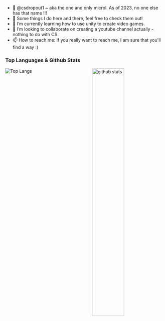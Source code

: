 - 👋 @csdropout1 ~ aka the one and only microl. As of 2023, no one else has that name !!!
- 👀 Some things I do here and there, feel free to check them out!
- 🌱 I’m currently learning how to use unity to create video games.
- 💞️ I’m looking to collaborate on creating a youtube channel actually - nothing to do with CS.
- 📫 How to reach me: If you really want to reach me, I am sure that you'll find a way :)

### Top Languages & Github Stats
 ![Top Langs](https://github-readme-stats.vercel.app/api/top-langs/?username=csdropout1&layout=compact)
<img src="https://github-readme-stats.vercel.app/api?username=csdropout1&show_icons=true&theme=gotham" alt="github stats" width="45%" align="right"/>


<!---
csdropout1/csdropout1 is a ✨ special ✨ repository because its `README.md` (this file) appears on your GitHub profile.
You can click the Preview link to take a look at your changes.
--->
